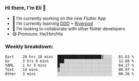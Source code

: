 ### Hi there, I'm Eli 👋
- 🔭 I’m currently working on the new Flutter App
- 🌱 I’m currently learning <a href="https://resocoder.com/2020/03/09/flutter-firebase-ddd-course-1-domain-driven-design-principles/">DDD</a> + <a href="https://riverpod.dev/">Riverpod</a>
- 🦄 I’m looking to collaborate with other flutter developers
- 😄 Pronouns: He/Him/His

### Weekly breakdown:
<!--START_SECTION:waka-->
```text
Dart    20 hrs 18 mins  ████████████████████▒░░░░   81.63 % 
Go      3 hrs 8 mins    ███░░░░░░░░░░░░░░░░░░░░░░   12.66 % 
YAML    1 hr 3 mins     █░░░░░░░░░░░░░░░░░░░░░░░░   04.27 % 
Text    14 mins         ▒░░░░░░░░░░░░░░░░░░░░░░░░   00.97 % 
Other   3 mins          ░░░░░░░░░░░░░░░░░░░░░░░░░   00.26 % 
```
<!--END_SECTION:waka-->
